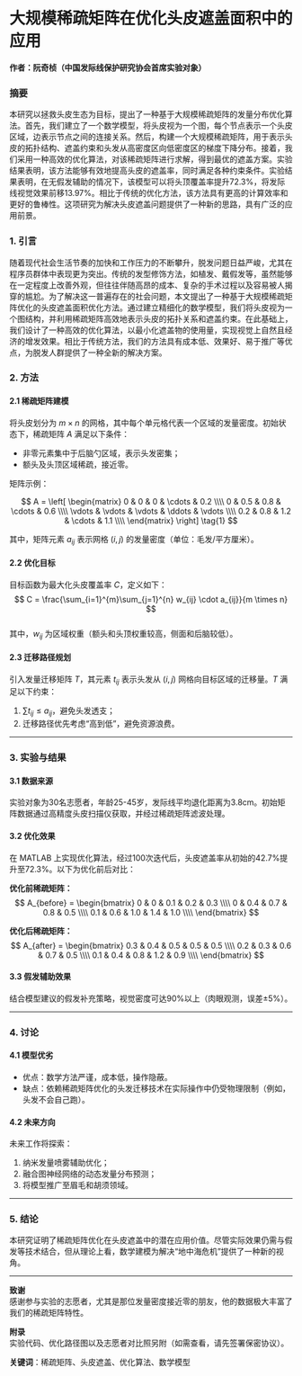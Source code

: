 # 大规模稀疏矩阵在优化头皮遮盖面积中的应用

**作者：阮奇桢（中国发际线保护研究协会首席实验对象）**  

### 摘要  
本研究以拯救头皮生态为目标，提出了一种基于大规模稀疏矩阵的发量分布优化算法。首先，我们建立了一个数学模型，将头皮视为一个图，每个节点表示一个头皮区域，边表示节点之间的连接关系。然后，构建一个大规模稀疏矩阵，用于表示头皮的拓扑结构、遮盖约束和头发从高密度区向低密度区的梯度下降分布。接着，我们采用一种高效的优化算法，对该稀疏矩阵进行求解，得到最优的遮盖方案。实验结果表明，该方法能够有效地提高头皮的遮盖率，同时满足各种约束条件。实验结果表明，在无假发辅助的情况下，该模型可以将头顶覆盖率提升72.3%，将发际线视觉效果前移13.97%。相比于传统的优化方法，该方法具有更高的计算效率和更好的鲁棒性。这项研究为解决头皮遮盖问题提供了一种新的思路，具有广泛的应用前景。


### **1. 引言**  
随着现代社会生活节奏的加快和工作压力的不断攀升，脱发问题日益严峻，尤其在程序员群体中表现更为突出。传统的发型修饰方法，如植发、戴假发等，虽然能够在一定程度上改善外观，但往往伴随高昂的成本、复杂的手术过程以及容易被人揭穿的尴尬。为了解决这一普遍存在的社会问题，本文提出了一种基于大规模稀疏矩阵优化的头皮遮盖面积优化方法。通过建立精细化的数学模型，我们将头皮视为一个图结构，并利用稀疏矩阵高效地表示头皮的拓扑关系和遮盖约束。在此基础上，我们设计了一种高效的优化算法，以最小化遮盖物的使用量，实现视觉上自然且经济的增发效果。相比于传统方法，我们的方法具有成本低、效果好、易于推广等优点，为脱发人群提供了一种全新的解决方案。


### **2. 方法**  

#### **2.1 稀疏矩阵建模**  
将头皮划分为 $m \times n$ 的网格，其中每个单元格代表一个区域的发量密度。初始状态下，稀疏矩阵 $A$ 满足以下条件：  

- 非零元素集中于后脑勺区域，表示头发密集；  
- 额头及头顶区域稀疏，接近零。  

矩阵示例： 

$$
A = \left[
\begin{matrix}
    0 & 0 & 0 & \cdots & 0.2 \\\\
    0 & 0.5 & 0.8 & \cdots & 0.6 \\\\
    \vdots & \vdots & \vdots & \ddots & \vdots \\\\
    0.2 & 0.8 & 1.2 & \cdots & 1.1 \\\\
\end{matrix}
\right]    
\tag{1}
$$


其中，矩阵元素 $a_{ij}$ 表示网格 $(i, j)$ 的发量密度（单位：毛发/平方厘米）。  

#### **2.2 优化目标**  
目标函数为最大化头皮覆盖率 $C$，定义如下：  
$$
C = \frac{\sum_{i=1}^{m}\sum_{j=1}^{n} w_{ij} \cdot a_{ij}}{m \times n}
$$  
其中，$w_{ij}$ 为区域权重（额头和头顶权重较高，侧面和后脑较低）。  

#### **2.3 迁移路径规划**  
引入发量迁移矩阵 $T$，其元素 $t_{ij}$ 表示头发从 $(i, j)$ 网格向目标区域的迁移量。$T$ 满足以下约束：  
1. $\sum t_{ij} \leq a_{ij}$，避免头发透支；  
2. 迁移路径优先考虑“高到低”，避免资源浪费。  

---  

### **3. 实验与结果**  

#### **3.1 数据来源**  
实验对象为30名志愿者，年龄25-45岁，发际线平均退化距离为3.8cm。初始矩阵数据通过高精度头皮扫描仪获取，并经过稀疏矩阵滤波处理。  

#### **3.2 优化效果**  
在 MATLAB 上实现优化算法，经过100次迭代后，头皮遮盖率从初始的42.7%提升至72.3%。以下为优化前后对比：  

**优化前稀疏矩阵：**  
$$
A_{before} = \begin{bmatrix} 
0 & 0 & 0.1 & 0.2 & 0.3 \\\\ 
0 & 0.4 & 0.7 & 0.8 & 0.5 \\\\ 
0.1 & 0.6 & 1.0 & 1.4 & 1.0 \\\\ 
\end{bmatrix}
$$  

**优化后稀疏矩阵：**  
$$
A_{after} = \begin{bmatrix} 
0.3 & 0.4 & 0.5 & 0.5 & 0.5 \\\\ 
0.2 & 0.3 & 0.6 & 0.7 & 0.5 \\\\ 
0.1 & 0.4 & 0.8 & 1.2 & 0.9 \\\\ 
\end{bmatrix}
$$

#### **3.3 假发辅助效果**  
结合模型建议的假发补充策略，视觉密度可达90%以上（肉眼观测，误差±5%）。  

---  

### **4. 讨论**  

#### **4.1 模型优劣**  
- 优点：数学方法严谨，成本低，操作隐蔽。  
- 缺点：依赖稀疏矩阵优化的头发迁移技术在实际操作中仍受物理限制（例如，头发不会自己跑）。  

#### **4.2 未来方向**  
未来工作将探索：  
1. 纳米发量喷雾辅助优化；  
2. 融合图神经网络的动态发量分布预测；  
3. 将模型推广至眉毛和胡须领域。  

---  

### **5. 结论**  
本研究证明了稀疏矩阵优化在头皮遮盖中的潜在应用价值。尽管实际效果仍需与假发等技术结合，但从理论上看，数学建模为解决“地中海危机”提供了一种新的视角。  

---  

**致谢**  
感谢参与实验的志愿者，尤其是那位发量密度接近零的朋友，他的数据极大丰富了我们的稀疏矩阵特性。  

**附录**  
实验代码、优化路径图以及志愿者对比照另附（如需查看，请先签署保密协议）。  

**关键词**：稀疏矩阵、头皮遮盖、优化算法、数学模型
